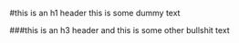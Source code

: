 #this is an h1 header
this is some dummy text

###this is an h3 header
and this is some other bullshit text

